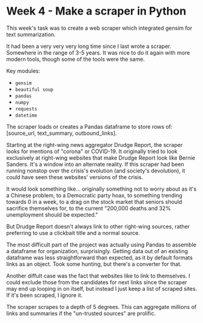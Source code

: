 # Week 4 - Make a scraper in Python

This week's task was to create a web scraper which integrated gensim for text summarization.

It had been a very very very long time since I last wrote a scraper. Somewhere in the range of 3-5 years. It was nice to do it again with more modern tools, though some of the tools were the same.

Key modules:
* `gensim`
* `beautiful soup`
* `pandas`
* `numpy`
* `requests`
* `datetime`

The scraper loads or creates a Pandas dataframe to store rows of: [source_url, text_summary, outbound_links]. 

Starting at the right-wing news aggregator Drudge Report, the scraper looks for mentions of "corona" or COVID-19. It originally tried to look exclusively at right-wing websites that make Drudge Report look like Bernie Sanders. It's a window into an alternate reality. If this scraper had been running nonstop over the crisis's evolution (and society's devolution), it could have seen these websites' versions of the crisis. 

It would look something like... originally something not to worry about as it's a Chinese problem, to a Democratic party hoax, to something trending towards 0 in a week, to a drag on the stock market that seniors should sacrifice themselves for, to the current "200,000 deaths and 32% unemployment should be expected."

But Drudge Report doesn't always link to other right-wing sources, rather preferring to use a clickbait title and a normal source. 

The most difficult part of the project was actually using Pandas to assemble a dataframe for organization, surprisingly. Getting data out of an existing dataframe was less straightforward than expected, as it by default formats links as an object. Took some hunting, but there's a converter for that.

Another diffult case was the fact that websites like to link to themselves. I could exclude those from the candidates for next links since the scraper may end up looping in on itself, but instead I just keep a list of scraped sites. If it's been scraped, I ignore it.

The scraper scrapes to a depth of 5 degrees. This can aggregate millions of links and summaries if the "un-trusted sources" are prolific.